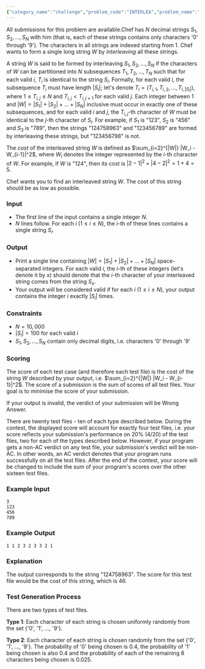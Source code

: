 ```yaml
---
{"category_name":"challenge","problem_code":"INTERLEA","problem_name":"(Challenge) Interleaving Strings","languages_supported":{"0":"C","1":"CPP14","2":"JAVA","3":"PYTH","4":"PYTH 3.6","5":"PYPY","6":"CS2","7":"PAS fpc","8":"PAS gpc","9":"RUBY","10":"PHP","11":"GO","12":"NODEJS","13":"HASK","14":"rust","15":"SCALA","16":"swift","17":"D","18":"PERL","19":"FORT","20":"WSPC","21":"ADA","22":"CAML","23":"ICK","24":"BF","25":"ASM","26":"CLPS","27":"PRLG","28":"ICON","29":"SCM qobi","30":"PIKE","31":"ST","32":"NICE","33":"LUA","34":"BASH","35":"NEM","36":"LISP sbcl","37":"LISP clisp","38":"SCM guile","39":"JS","40":"ERL","41":"TCL","42":"kotlin","43":"PERL6","44":"TEXT","45":"SCM chicken","46":"PYP3","47":"CLOJ","48":"R","49":"COB","50":"FS"},"max_timelimit":1,"source_sizelimit":50000,"problem_author":"admin3","problem_tester":null,"date_added":"5-03-2019","tags":{"0":"admin3"},"time":{"view_start_date":1552469402,"submit_start_date":1552469402,"visible_start_date":1552469402,"end_date":1735669800},"is_direct_submittable":false,"layout":"problem"}
---
```

<span class="solution-visible-txt">All submissions for this problem are available.</span>Chef has $N$ decimal strings $S_1, S_2, \ldots, S_N$ with him (that is, each of these strings contains only characters '0' through '9'). The characters in all strings are indexed starting from $1$. Chef wants to form a single long string $W$ by *interleaving* all these strings.

A string $W$ is said to be formed by interleaving $S_1, S_2, \ldots, S_N$ if the characters of $W$ can be partitioned into $N$ subsequences $T_1, T_2, \ldots, T_N$ such that for each valid $i$, $T_i$ is identical to the string $S_i$. Formally, for each valid $i$, the subsequence $T_i$ must have length $|S_i|$; let's denote $T_i = (T_{i, 1}, T_{i, 2}, \ldots, T_{i, |S_i|})$, where $1 \le T_{i, j} \le N$ and $T_{i, j} \lt T_{i, j+1}$ for each valid $j$. Each integer between $1$ and $|W| = |S_1| + |S_2| + \ldots + |S_N|$ inclusive must occur in exactly one of these subsequences, and for each valid $i$ and $j$, the $T_{i, j}$-th character of $W$ must be identical to the $j$-th character of $S_i$. For example, if $S_1$ is "123", $S_2$ is "456" and $S_3$ is "789", then the strings "124758963" and "123456789" are formed by interleaving these strings, but "123456798" is not.

The *cost* of the interleaved string $W$ is defined as $\sum_{i=2}^{|W|} |W_i - W_{i-1}|^2$, where $W_i$ denotes the integer represented by the $i$-th character of $W$. For example, if $W$ is "124", then its cost is $|2 - 1|^2 + |4 - 2|^2 = 1 + 4 = 5$.

Chef wants you to find an interleaved string $W$. The cost of this string should be as low as possible.

### Input
- The first line of the input contains a single integer $N$.
- $N$ lines follow. For each $i$ ($1 \le i \le N$), the $i$-th of these lines contains a single string $S_i$.

### Output
- Print a single line containing $|W| = |S_1| + |S_2| + \ldots + |S_N|$ space-separated integers. For each valid $i$, the $i$-th of these integers (let's denote it by $x$) should denote that the $i$-th character of your interleaved string comes from the string $S_x$.
- Your output will be considered valid if for each $i$ ($1 \le i \le N$), your output contains the integer $i$ exactly $|S_i|$ times.

### Constraints
- $N = 10,000$
- $|S_i| = 100$ for each valid $i$
- $S_1, S_2, \ldots, S_N$ contain only decimal digits, i.e. characters '0' through '9'

### Scoring
The score of each test case (and therefore each test file) is the cost of the string $W$ described by your output, i.e. $\sum_{i=2}^{|W|} |W_i - W_{i-1}|^2$. The score of a submission is the sum of scores of all test files. Your goal is to minimise the score of your submission.

If your output is invalid, the verdict of your submission will be Wrong Answer.

There are twenty test files - ten of each type described below. During the contest, the displayed score will account for exactly four test files, i.e. your score reflects your submission's performance on 20% (4/20) of the test files, two for each of the types described below. However, if your program gets a non-AC verdict on any test file, your submission's verdict will be non-AC. In other words, an AC verdict denotes that your program runs successfully on all the test files. After the end of the contest, your score will be changed to include the sum of your program's scores over the other sixteen test files.

### Example Input
```
3
123
456
789
```

### Example Output
```
1 1 2 3 2 3 3 2 1
```

### Explanation
The output corresponds to the string "124758963". The score for this test file would be the cost of this string, which is $46$.

### Test Generation Process
There are two types of test files.

**Type 1**: Each character of each string is chosen uniformly randomly from the set {'0', '1', ..., '9'}.

**Type 2**: Each character of each string is chosen randomly from the set {'0', '1', ..., '9'}. The probability of '0' being chosen is $0.4$, the probability of '1' being chosen is also $0.4$ and the probability of each of the remaining 8 characters being chosen is $0.025$.
